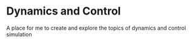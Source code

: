 # Dynamics and Control

A place for me to create and explore the topics of dynamics and control simulation